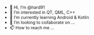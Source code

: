 - 👋 Hi, I’m @hard91
- 👀 I’m interested in QT, QML, C++
- 🌱 I’m currently learning Android & Kotlin
- 💞️ I’m looking to collaborate on ...
- 📫 How to reach me ...

<!---
hard91/hard91 is a ✨ special ✨ repository because its `README.md` (this file) appears on your GitHub profile.
You can click the Preview link to take a look at your changes.
--->
